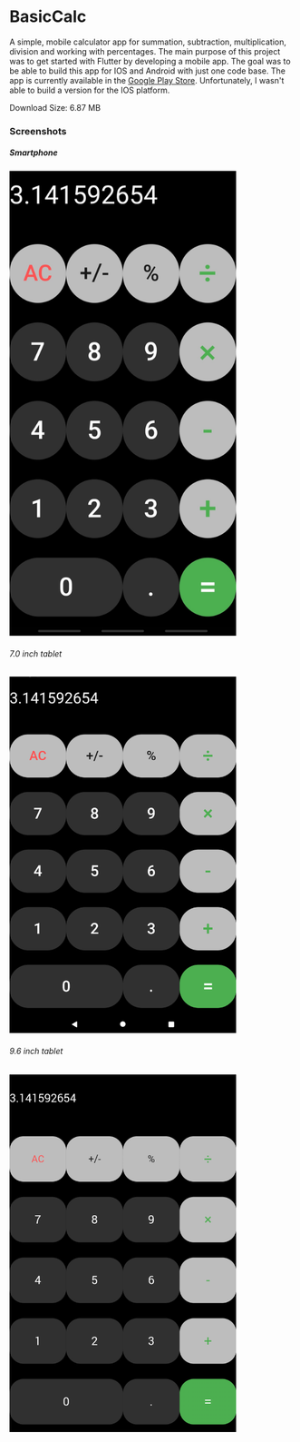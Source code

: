 # BasicCalc

A simple, mobile calculator app for summation, subtraction, multiplication, division and working with percentages.
The main purpose of this project was to get started with Flutter by developing a mobile app. The goal was to be able to build this app for IOS and Android with just one code base. The app is currently available in the [Google Play Store](https://play.google.com/store/apps/details?id=com.matze.taschenrechner). Unfortunately, I wasn't able to build a version for the IOS platform.

Download Size: 6.87 MB

### Screenshots

##### Smartphone
<img src="Screenshots/Screenshot_Handy_2.jpg" alt="Screenshot of the App on a smartphone" width="400px">

###### 7.0 inch tablet
<img src="Screenshots/Screenshot_Tablet_7.0_Zoll_2.png" alt="Screenshot of the App on a 7.0 inch tablet" width="400px">

###### 9.6 inch tablet
<img src="Screenshots/Screenshot_Tablet_9.6_Zoll_2.png" alt="Screenshot of the App on a 9.6 inch tablet" width="400px">
